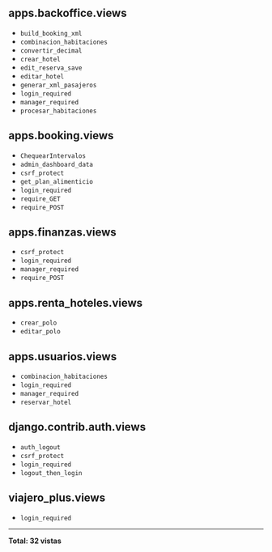 ## apps.backoffice.views
- `build_booking_xml`
- `combinacion_habitaciones`
- `convertir_decimal`
- `crear_hotel`
- `edit_reserva_save`
- `editar_hotel`
- `generar_xml_pasajeros`
- `login_required`
- `manager_required`
- `procesar_habitaciones`

## apps.booking.views
- `ChequearIntervalos`
- `admin_dashboard_data`
- `csrf_protect`
- `get_plan_alimenticio`
- `login_required`
- `require_GET`
- `require_POST`

## apps.finanzas.views
- `csrf_protect`
- `login_required`
- `manager_required`
- `require_POST`

## apps.renta_hoteles.views
- `crear_polo`
- `editar_polo`

## apps.usuarios.views
- `combinacion_habitaciones`
- `login_required`
- `manager_required`
- `reservar_hotel`

## django.contrib.auth.views
- `auth_logout`
- `csrf_protect`
- `login_required`
- `logout_then_login`

## viajero_plus.views
- `login_required`

---
**Total: 32 vistas**  
